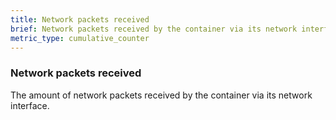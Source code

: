 ```yaml
---
title: Network packets received
brief: Network packets received by the container via its network interface
metric_type: cumulative_counter
---
```

### Network packets received

The amount of network packets received by the container via its network
interface.

